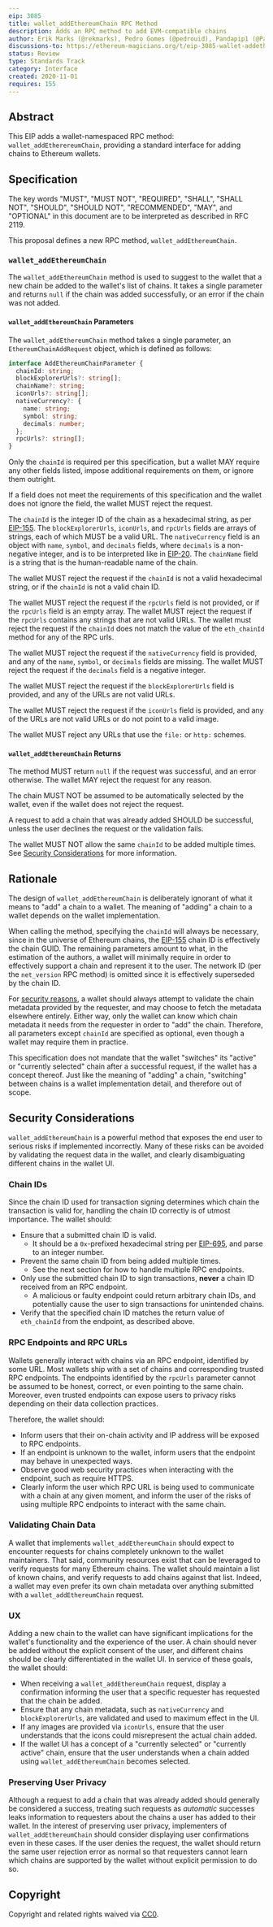 ```yaml
---
eip: 3085
title: wallet_addEthereumChain RPC Method
description: Adds an RPC method to add EVM-compatible chains
author: Erik Marks (@rekmarks), Pedro Gomes (@pedrouid), Pandapip1 (@Pandapip1)
discussions-to: https://ethereum-magicians.org/t/eip-3085-wallet-addethereumchain/5469
status: Review
type: Standards Track
category: Interface
created: 2020-11-01
requires: 155
---
```


## Abstract

This EIP adds a wallet-namespaced RPC method: `wallet_addEtherereumChain`, providing a standard interface for adding chains to Ethereum wallets.

## Specification

The key words "MUST", "MUST NOT", "REQUIRED", "SHALL", "SHALL NOT", "SHOULD", "SHOULD NOT", "RECOMMENDED", "MAY", and "OPTIONAL" in this document are to be interpreted as described in RFC 2119.

This proposal defines a new RPC method, `wallet_addEthereumChain`.

### `wallet_addEthereumChain`

The `wallet_addEthereumChain` method is used to suggest to the wallet that a new chain be added to the wallet's list of chains. It takes a single parameter and returns `null` if the chain was added successfully, or an error if the chain was not added.

#### `wallet_addEthereumChain` Parameters

The `wallet_addEthereumChain` method takes a single parameter, an `EthereumChainAddRequest` object, which is defined as follows:

```typescript
interface AddEthereumChainParameter {
  chainId: string;
  blockExplorerUrls?: string[];
  chainName?: string;
  iconUrls?: string[];
  nativeCurrency?: {
    name: string;
    symbol: string;
    decimals: number;
  };
  rpcUrls?: string[];
}
```

Only the `chainId` is required per this specification, but a wallet MAY require any other fields listed, impose additional requirements on them, or ignore them outright.

If a field does not meet the requirements of this specification and the wallet does not ignore the field, the wallet MUST reject the request.

The `chainId` is the integer ID of the chain as a hexadecimal string, as per [EIP-155](https://eips.fyi/155). The `blockExplorerUrls`, `iconUrls`, and `rpcUrls` fields are arrays of strings, each of which MUST be a valid URL. The `nativeCurrency` field is an object with `name`, `symbol`, and `decimals` fields, where `decimals` is a non-negative integer, and is to be interpreted like in [EIP-20](https://eips.fyi/20). The `chainName` field is a string that is the human-readable name of the chain.

The wallet MUST reject the request if the `chainId` is not a valid hexadecimal string, or if the `chainId` is not a valid chain ID.

The wallet MUST reject the request if the `rpcUrls` field is not provided, or if the `rpcUrls` field is an empty array. The wallet MUST reject the request if the `rpcUrls` contains any strings that are not valid URLs. The wallet must reject the request if the `chainId` does not match the value of the `eth_chainId` method for any of the RPC urls.

The wallet MUST reject the request if the `nativeCurrency` field is provided, and any of the `name`, `symbol`, or `decimals` fields are missing. The wallet MUST reject the request if the `decimals` field is a negative integer.

The wallet MUST reject the request if the `blockExplorerUrls` field is provided, and any of the URLs are not valid URLs.

The wallet MUST reject the request if the `iconUrls` field is provided, and any of the URLs are not valid URLs or do not point to a valid image.

The wallet MUST reject any URLs that use the `file:` or `http:` schemes.

#### `wallet_addEthereumChain` Returns

The method MUST return `null` if the request was successful, and an error otherwise. The wallet MAY reject the request for any reason.

The chain MUST NOT be assumed to be automatically selected by the wallet, even if the wallet does not reject the request.

A request to add a chain that was already added SHOULD be successful, unless the user declines the request or the validation fails.

The wallet MUST NOT allow the same `chainId` to be added multiple times. See [Security Considerations](#security-considerations) for more information.

## Rationale

The design of `wallet_addEthereumChain` is deliberately ignorant of what it means to "add" a chain to a wallet.
The meaning of "adding" a chain to a wallet depends on the wallet implementation.

When calling the method, specifying the `chainId` will always be necessary, since in the universe of Ethereum chains, the [EIP-155](https://eips.fyi/155) chain ID is effectively the chain GUID.
The remaining parameters amount to what, in the estimation of the authors, a wallet will minimally require in order to effectively support a chain and represent it to the user.
The network ID (per the `net_version` RPC method) is omitted since it is effectively superseded by the chain ID.

For [security reasons](#security-considerations), a wallet should always attempt to validate the chain metadata provided by the requester, and may choose to fetch the metadata elsewhere entirely.
Either way, only the wallet can know which chain metadata it needs from the requester in order to "add" the chain.
Therefore, all parameters except `chainId` are specified as optional, even though a wallet may require them in practice.

This specification does not mandate that the wallet "switches" its "active" or "currently selected" chain after a successful request, if the wallet has a concept thereof.
Just like the meaning of "adding" a chain, "switching" between chains is a wallet implementation detail, and therefore out of scope.

## Security Considerations

`wallet_addEthereumChain` is a powerful method that exposes the end user to serious risks if implemented incorrectly.
Many of these risks can be avoided by validating the request data in the wallet, and clearly disambiguating different chains in the wallet UI.

### Chain IDs

Since the chain ID used for transaction signing determines which chain the transaction is valid for, handling the chain ID correctly is of utmost importance.
The wallet should:

- Ensure that a submitted chain ID is valid.
  - It should be a `0x`-prefixed hexadecimal string per [EIP-695](https://eips.fyi/695), and parse to an integer number.
- Prevent the same chain ID from being added multiple times.
  - See the next section for how to handle multiple RPC endpoints.
- Only use the submitted chain ID to sign transactions, **never** a chain ID received from an RPC endpoint.
  - A malicious or faulty endpoint could return arbitrary chain IDs, and potentially cause the user to sign transactions for unintended chains.
- Verify that the specified chain ID matches the return value of `eth_chainId` from the endpoint, as described above.

### RPC Endpoints and RPC URLs

Wallets generally interact with chains via an RPC endpoint, identified by some URL.
Most wallets ship with a set of chains and corresponding trusted RPC endpoints.
The endpoints identified by the `rpcUrls` parameter cannot be assumed to be honest, correct, or even pointing to the same chain.
Moreover, even trusted endpoints can expose users to privacy risks depending on their data collection practices.

Therefore, the wallet should:

- Inform users that their on-chain activity and IP address will be exposed to RPC endpoints.
- If an endpoint is unknown to the wallet, inform users that the endpoint may behave in unexpected ways.
- Observe good web security practices when interacting with the endpoint, such as require HTTPS.
- Clearly inform the user which RPC URL is being used to communicate with a chain at any given moment, and inform the user of the risks of using multiple RPC endpoints to interact with the same chain.

### Validating Chain Data

A wallet that implements `wallet_addEthereumChain` should expect to encounter requests for chains completely unknown to the wallet maintainers.
That said, community resources exist that can be leveraged to verify requests for many Ethereum chains.
The wallet should maintain a list of known chains, and verify requests to add chains against that list.
Indeed, a wallet may even prefer its own chain metadata over anything submitted with a `wallet_addEthereumChain` request.

### UX

Adding a new chain to the wallet can have significant implications for the wallet's functionality and the experience of the user.
A chain should never be added without the explicit consent of the user, and different chains should be clearly differentiated in the wallet UI.
In service of these goals, the wallet should:

- When receiving a `wallet_addEthereumChain` request, display a confirmation informing the user that a specific requester has requested that the chain be added.
- Ensure that any chain metadata, such as `nativeCurrency` and `blockExplorerUrls`, are validated and used to maximum effect in the UI.
- If any images are provided via `iconUrls`, ensure that the user understands that the icons could misrepresent the actual chain added.
- If the wallet UI has a concept of a "currently selected" or "currently active" chain, ensure that the user understands when a chain added using `wallet_addEthereumChain` becomes selected.

### Preserving User Privacy

Although a request to add a chain that was already added should generally be considered a success, treating such requests as _automatic_ successes leaks information to requesters about the chains a user has added to their wallet.
In the interest of preserving user privacy, implementers of `wallet_addEthereumChain` should consider displaying user confirmations even in these cases.
If the user denies the request, the wallet should return the same user rejection error as normal so that requesters cannot learn which chains are supported by the wallet without explicit permission to do so.

## Copyright

Copyright and related rights waived via [CC0](/LICENSE.md).
